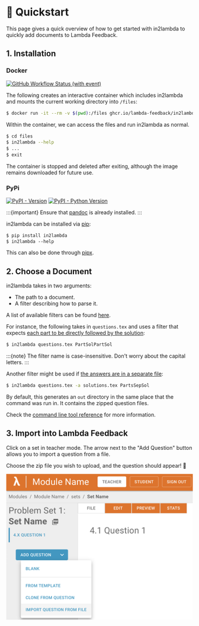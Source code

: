 # 🚀 Quickstart

This page gives a quick overview of how to get started with in2lambda to quickly add documents to Lambda Feedback.

## 1. Installation

### Docker

[![GitHub Workflow Status (with event)](https://img.shields.io/github/actions/workflow/status/lambda-feedback/in2lambda/docker-publish.yml?style=flat-square&logo=docker&label=Docker)](https://github.com/lambda-feedback/in2lambda/pkgs/container/in2lambda)

The following creates an interactive container which includes in2lambda and mounts the current working directory into `/files`:

```bash
$ docker run -it --rm -v $(pwd):/files ghcr.io/lambda-feedback/in2lambda sh
```

Within the container, we can access the files and run in2lambda as normal.

```bash
$ cd files
$ in2lambda --help
$ ...
$ exit
```

The container is stopped and deleted after exiting, although the image remains downloaded for future use.

### PyPi

[![PyPI - Version](https://img.shields.io/pypi/v/in2lambda?logo=pypi&logoColor=white&color=blue&style=flat-square)](https://pypi.org/project/in2lambda/)
[![PyPI - Python Version](https://img.shields.io/pypi/pyversions/in2lambda?style=flat-square&logo=python&logoColor=white)](https://pypi.org/project/in2lambda/)


:::{important}
Ensure that [pandoc](https://pandoc.org/installing.html) is already installed.
:::

in2lambda can be installed via [pip](https://pip.pypa.io/en/stable/):

```shell
$ pip install in2lambda
$ in2lambda --help
```

This can also be done through [pipx](https://pypa.github.io/pipx/).

## 2. Choose a Document

in2lambda takes in two arguments:

- The path to a document.
- A filter describing how to parse it.

A list of available filters can be found [here](filters/index).

For instance, the following takes in `questions.tex` and uses a filter that expects [each part to be directly followed by the solution](filters/_autosummary/PartSolPartSol):

```bash
$ in2lambda questions.tex PartSolPartSol
```

:::{note}
The filter name is case-insensitive. Don't worry about the capital letters.
:::

Another filter might be used if [the answers are in a separate file](filters/_autosummary/PartsSepSol):

```bash
$ in2lambda questions.tex -a solutions.tex PartsSepSol
```

By default, this generates an `out` directory in the same place that the command was run in. It contains the zipped question files.

Check the [command line tool reference](reference/command-line) for more information.

## 3. Import into Lambda Feedback

Click on a set in teacher mode. The arrow next to the "Add Question" button allows you to import a question from a file.

Choose the zip file you wish to upload, and the question should appear! 🎉

![Importing Question from file in Teacher Mode](_static/images/import-teacher.png)
